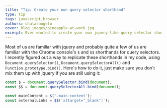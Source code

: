 ```yaml
---
title: "Tip: Create your own query selector shorthand"
type: tip
tags: javascript,browser
authors: chalarangelo
cover: blog_images/pineapple-at-work.jpg
excerpt: Ever wanted to create your own jquery-like query selector shorthand? Here's how!
---
```


Most of us are familiar with jquery and probably quite a few of us are familiar with the Chrome console's `$` and `$$` shorthands for query selectors. I recently figured out a way to replicate these shorthands in my code, using `Document.querySelector()`, `Document.querySelectorAll()` and `Function.prototype.bind()`. Here's how to do it, just make sure you don't mix them up with jquery if you are still using it:

```js
const $ = document.querySelector.bind(document);
const $$ = document.querySelectorAll.bind(document);

const mainContent = $('.main-content');
const externalLinks = $$('a[target="_blank"]');
```
